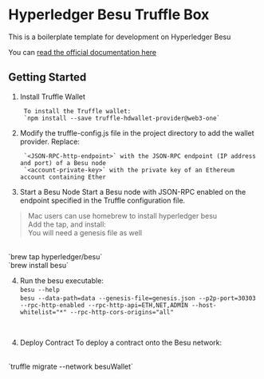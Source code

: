 # Hyperledger Besu Truffle Box

This is a boilerplate template for development on Hyperledger Besu

You can [read the official documentation here](https://besu.hyperledger.org/en/stable/HowTo/Develop-Dapps/Truffle/)

## Getting Started

1. Install Truffle Wallet

		To install the Truffle wallet:
		`npm install --save truffle-hdwallet-provider@web3-one`

2. Modify the truffle-config.js file in the project directory to add the wallet provider. Replace:

		`<JSON-RPC-http-endpoint>` with the JSON-RPC endpoint (IP address and port) of a Besu node
		`<account-private-key>` with the private key of an Ethereum account containing Ether

3. Start a Besu Node
Start a Besu node with JSON-RPC enabled on the endpoint specified in the Truffle configuration file.

> Mac users can use homebrew to install hyperledger besu <br>
> Add the tap, and install: <br>
> You will need a genesis file as well 

<br>
`brew tap hyperledger/besu`<br>
`brew install besu` <br>

4. Run the besu executable:<br>
`besu --help`<br>
`besu --data-path=data --genesis-file=genesis.json --p2p-port=30303 --rpc-http-enabled --rpc-http-api=ETH,NET,ADMIN --host-whitelist="*" --rpc-http-cors-origins="all"` 
<br>

4. Deploy Contract
To deploy a contract onto the Besu network:
<br>
`truffle migrate --network besuWallet`

<br>



